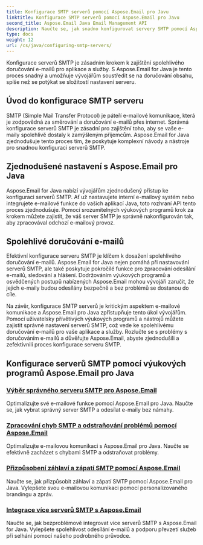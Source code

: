 ```yaml
---
title: Konfigurace SMTP serverů pomocí Aspose.Email pro Javu
linktitle: Konfigurace SMTP serverů pomocí Aspose.Email pro Javu
second_title: Aspose.Email Java Email Management API
description: Naučte se, jak snadno konfigurovat servery SMTP pomocí Aspose.Email for Java. Výukové programy krok za krokem pro bezproblémové doručování e-mailů.
type: docs
weight: 12
url: /cs/java/configuring-smtp-servers/
---
```



Konfigurace serverů SMTP je zásadním krokem k zajištění spolehlivého doručování e-mailů pro aplikace a služby. S Aspose.Email for Java je tento proces snadný a umožňuje vývojářům soustředit se na doručování obsahu, spíše než se potýkat se složitostí nastavení serveru.

## Úvod do konfigurace SMTP serveru

SMTP (Simple Mail Transfer Protocol) je páteří e-mailové komunikace, která je zodpovědná za směrování a doručování e-mailů přes internet. Správná konfigurace serverů SMTP je zásadní pro zajištění toho, aby se vaše e-maily spolehlivě dostaly k zamýšleným příjemcům. Aspose.Email for Java zjednodušuje tento proces tím, že poskytuje komplexní návody a nástroje pro snadnou konfiguraci serverů SMTP.

## Zjednodušené nastavení s Aspose.Email pro Java

Aspose.Email for Java nabízí vývojářům zjednodušený přístup ke konfiguraci serverů SMTP. Ať už nastavujete interní e-mailový systém nebo integrujete e-mailové funkce do vašich aplikací Java, toto rozhraní API tento proces zjednodušuje. Pomocí srozumitelných výukových programů krok za krokem můžete zajistit, že váš server SMTP je správně nakonfigurován tak, aby zpracovával odchozí e-mailový provoz.

## Spolehlivé doručování e-mailů

Efektivní konfigurace serveru SMTP je klíčem k dosažení spolehlivého doručování e-mailů. Aspose.Email for Java nejen pomáhá při nastavování serverů SMTP, ale také poskytuje pokročilé funkce pro zpracování odesílání e-mailů, sledování a hlášení. Dodržováním výukových programů a osvědčených postupů nabízených Aspose.Email mohou vývojáři zaručit, že jejich e-maily budou odesílány bezpečně a bez problémů se dostanou do cíle.

Na závěr, konfigurace SMTP serverů je kritickým aspektem e-mailové komunikace a Aspose.Email pro Java zpřístupňuje tento úkol vývojářům. Pomocí uživatelsky přívětivých výukových programů a nástrojů můžete zajistit správné nastavení serverů SMTP, což vede ke spolehlivému doručování e-mailů pro vaše aplikace a služby. Rozlučte se s problémy s doručováním e-mailů a důvěřujte Aspose.Email, abyste zjednodušili a zefektivnili proces konfigurace serveru SMTP.

## Konfigurace serverů SMTP pomocí výukových programů Aspose.Email pro Java
### [Výběr správného serveru SMTP pro Aspose.Email](./choosing-the-right-smtp-server/)
Optimalizujte své e-mailové funkce pomocí Aspose.Email pro Java. Naučte se, jak vybrat správný server SMTP a odesílat e-maily bez námahy.
### [Zpracování chyb SMTP a odstraňování problémů pomocí Aspose.Email](./handling-smtp-errors-and-troubleshooting/)
Optimalizujte e-mailovou komunikaci s Aspose.Email pro Java. Naučte se efektivně zacházet s chybami SMTP a odstraňovat problémy.
### [Přizpůsobení záhlaví a zápatí SMTP pomocí Aspose.Email](./customizing-smtp-headers-and-footers/)
Naučte se, jak přizpůsobit záhlaví a zápatí SMTP pomocí Aspose.Email pro Java. Vylepšete svou e-mailovou komunikaci pomocí personalizovaného brandingu a zpráv.
### [Integrace více serverů SMTP s Aspose.Email](./integrating-multiple-smtp-servers/)
Naučte se, jak bezproblémově integrovat více serverů SMTP s Aspose.Email for Java. Vylepšete spolehlivost odesílání e-mailů a podporu převzetí služeb při selhání pomocí našeho podrobného průvodce.